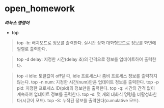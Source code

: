 # open_homework
***리눅스 명령어***
+ top
> top -b: 배치모드로 정보를 출력한다. 실시간 상화 대화형모드로 정보를 화면에 일렬로 출력한다.

> top -d delay: 지정한 시간(delay 초)의 간격으로 정보를 업데이트하여 출력한다.

> top -i idle: 토글값이 off일 때, idle 프로세스나 좀비 프로세스 정보를 출력하지 않는다.
> top -n num: 지정한 시간(num)만큼 업데이트 정보를 출력한다.
> top -p pid: 지정한 프로세스 ID(pid)의 정보만을 출력한다.
> top -q: 시간의 간격 없이 계속하여 업데이트 정보를 출력한다.
> top -s: 몇 개의 대화식 명령을 비활성화한다(시큐어 모드).
> top -S: 누적된 정보를 출력한다(cumulative 모드).
> 
